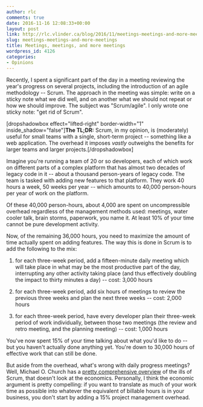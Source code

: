 ```yaml
---
author: rlc
comments: true
date: 2016-11-16 12:08:33+00:00
layout: post
link: http://rlc.vlinder.ca/blog/2016/11/meetings-meetings-and-more-meetings/
slug: meetings-meetings-and-more-meetings
title: Meetings, meetings, and more meetings
wordpress_id: 4126
categories:
- Opinions
---
```


Recently, I spent a significant part of the day in a meeting reviewing the year's progress on several projects, including the introduction of an agile methodology -- Scrum. The approach in the meeting was simple: write on a sticky note what we did well, and on another what we should not repeat or how we should improve. The subject was "Scrum/agile". I only wrote one sticky note: "get rid of Scrum".

[dropshadowbox effect="lifted-right" border-width="1" inside_shadow="false"]**The TL;DR:**
Scrum, in my opinion, is (moderately) useful for small teams with a single, short-term project -- something like a web application. The overhead it imposes _vastly_ outweighs the benefits for larger teams and larger projects.[/dropshadowbox]
<!-- more -->
Imagine you're running a team of 20 or so developers, each of which work on different parts of a complex platform that has almost two decades of legacy code in it -- about a thousand person-years of legacy code. The team is tasked with adding new features to that platform. They work 40 hours a week, 50 weeks per year -- which amounts to 40,000 person-hours per year of work on the platform.

Of these 40,000 person-hours, about 4,000 are spent on uncompressible overhead regardless of the management methods used: meetings, water cooler talk, brain storms, paperwork, you name it. At least 10% of your time cannot be pure development activity.

Now, of the remaining 36,000 hours, you need to maximize the amount of time actually spent on adding features. The way this is done in Scrum is to add the following to the mix:



	
  1. for each three-week period, add a fifteen-minute daily meeting which will take place in what may be the most productive part of the day, interrupting any other activity taking place (and thus effectively doubling the impact to thirty minutes a day) -- cost: 3,000 hours

	
  2. for each three-week period, add six hours of meetings to review the previous three weeks and plan the next three weeks -- cost: 2,000 hours

	
  3. for each three-week period, have every developer plan their three-week period of work individually, between those two meetings (the review and retro meeting, and the planning meeting) -- cost: 1,000 hours


You've now spent 15% of your time talking about what you'd like to do -- but you haven't actually done anything yet. You're down to 30,000 hours of effective work that can still be done.

But aside from the overhead, what's wrong with daily progress meetings? Well, Michael O. Church has a [pretty comprehensive overview](https://michaelochurch.wordpress.com/2015/06/06/why-agile-and-especially-scrum-are-terrible/) of the ills of Scrum, that doesn't look at the economics. Personally, I think the economic argument is pretty compelling: if you want to translate as much of your work time as possible into whatever the equivalent of billable hours is in your business, you don't start by adding a 15% project management overhead.

